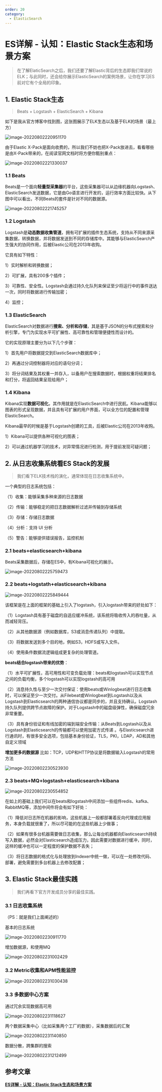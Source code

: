 ```yaml
---
order: 20
category:
  - ElasticSearch
---
```


# ES详解 - 认知：Elastic Stack生态和场景方案

> 在了解ElaticSearch之后，我们还要了解Elastic背后的生态即我们常说的ELK；与此同时，还会给你展示ElasticSearch的案例场景，让你在学习ES前对它有个全局的印象。

## 1. Elastic Stack生态

> Beats + Logstash + ElasticSearch + Kibana

如下是我从官方博客中找到图，这张图展示了ELK生态以及基于ELK的场景（最上方）

![image-20220802220951170](https://zszblog.oss-cn-beijing.aliyuncs.com/zszblog/image-20220802220951170.png)

由于Elastic X-Pack是面向收费的，所以我们不妨也把X-Pack放进去，看看哪些是由X-Pack带来的，在阅读官网文档时将方便你甄别重点：

![image-20220802221330037](https://zszblog.oss-cn-beijing.aliyuncs.com/zszblog/image-20220802221330037.png)

### 1.1 Beats

Beats是一个面向**轻量型采集器**的平台，这些采集器可以从边缘机器向Logstash、ElasticSearch发送数据，它是由Go语言进行开发的，运行效率方面比较快。从下图中可以看出，不同Beats的套件是针对不同的数据源。

![image-20220802221745257](https://zszblog.oss-cn-beijing.aliyuncs.com/zszblog/image-20220802221745257.png)

### 1.2 Logstash

Logstash是**动态数据收集管道**，拥有可扩展的插件生态系统，支持从不同来源采集数据，转换数据，并将数据发送到不同的存储库中。其能够与ElasticSearch产生强大的协同作用，后被Elastic公司在2013年收购。

它具有如下特性：

1）实时解析和转换数据；

2）可扩展，具有200多个插件；

3）可靠性、安全性。Logstash会通过持久化队列来保证至少将运行中的事件送达一次，同时将数据进行传输加密；

4）监控；

### 1.3 ElasticSearch

ElasticSearch对数据进行**搜索、分析和存储**，其是基于JSON的分布式搜索和分析引擎，专门为实现水平可扩展性、高可靠性和管理便捷性而设计的。

它的实现原理主要分为以下几个步骤：

1）首先用户将数据提交到ElasticSearch数据库中；

2）再通过分词控制器将对应的语句分词；

3）将分词结果及其权重一并存入，以备用户在搜索数据时，根据权重将结果排名和打分，将返回结果呈现给用户；

### 1.4 Kibana

Kibana实现**数据可视化**，其作用就是在ElasticSearch中进行民航。Kibana能够以图表的形式呈现数据，并且具有可扩展的用户界面，可以全方位的配置和管理ElasticSearch。

Kibana最早的时候是基于Logstash创建的工具，后被Elastic公司在2013年收购。

1）Kibana可以提供各种可视化的图表；

2）可以通过机器学习的技术，对异常情况进行检测，用于提前发现可疑问题；

## 2. 从日志收集系统看ES Stack的发展

> 我们看下ELK技术栈的演化，通常体现在日志收集系统中。

一个典型的日志系统包括：

（1）收集：能够采集多种来源的日志数据

（2）传输：能够稳定的把日志数据解析过滤并传输到存储系统

（3）存储：存储日志数据

（4）分析：支持 UI 分析

（5）警告：能够提供错误报告，监控机制

### 2.1 beats+elasticsearch+kibana

Beats采集数据后，存储在ES中，有Kibana可视化的展示。

![image-20220802225759473](https://zszblog.oss-cn-beijing.aliyuncs.com/zszblog/image-20220802225759473.png)

### 2.2 beats+logstath+elasticsearch+kibana

![image-20220802225849444](https://zszblog.oss-cn-beijing.aliyuncs.com/zszblog/image-20220802225849444.png)

该框架是在上面的框架的基础上引入了logstash，引入logstash带来的好处如下：

（1）Logstash具有基于磁盘的自适应缓冲系统，该系统将吸收传入的吞吐量，从而减轻背压。

（2）从其他数据源（例如数据库，S3或消息传递队列）中提取。

（3）将数据发送到多个目的地，例如S3，HDFS或写入文件。

（4）使用条件数据流逻辑组成更复杂的处理管道。

**beats结合logstash带来的优势**：

（1）水平可扩展性，高可用性和可变负载处理：beats和logstash可以实现节点之间的负载均衡，多个logstash可以实现logstash的高可用

（2）消息持久性与至少一次交付保证：使用beats或Winlogbeat进行日志收集时，可以保证至少一次交付。从Filebeat或Winlogbeat到Logstash以及从Logstash到Elasticsearch的两种通信协议都是同步的，并且支持确认。Logstash持久队列提供跨节点故障的保护。对于Logstash中的磁盘级弹性，确保磁盘冗余非常重要。

（3）具有身份验证和有线加密的端到端安全传输：从Beats到Logstash以及从 Logstash到Elasticsearch的传输都可以使用加密方式传递 。与Elasticsearch进行通讯时，有很多安全选项，包括基本身份验证，TLS，PKI，LDAP，AD和其他自定义领域

**增加更多的数据源** 比如：TCP，UDP和HTTP协议是将数据输入Logstash的常用方法

![image-20220802230523930](https://zszblog.oss-cn-beijing.aliyuncs.com/zszblog/image-20220802230523930.png)

### 2.3 beats+MQ+logstash+elasticsearch+kibana

![image-20220802230554852](https://zszblog.oss-cn-beijing.aliyuncs.com/zszblog/image-20220802230554852.png)

在如上的基础上我们可以在beats和logstash中间添加一些组件redis、kafka、RabbitMQ等，添加中间件将会有如下好处：

（1）降低对日志所在机器的影响，这些机器上一般都部署着反向代理或应用服务，本身负载就很重了，所以尽可能的在这些机器上少做事；

（2）如果有很多台机器需要做日志收集，那么让每台机器都向Elasticsearch持续写入数据，必然会对Elasticsearch造成压力，因此需要对数据进行缓冲，同时，这样的缓冲也可以一定程度的保护数据不丢失；

（3）将日志数据的格式化与处理放到Indexer中统一做，可以在一处修改代码、部署，避免需要到多台机器上去修改配置；

## 3. Elastic Stack最佳实践

> 我们再看下官方开发成员分享的最佳实践。

### 3.1 日志收集系统

（PS：就是我们上面阐述的）

基本的日志系统

![image-20220802230911770](https://zszblog.oss-cn-beijing.aliyuncs.com/zszblog/image-20220802230911770.png)

增加数据源，和使用MQ

![image-20220802231002429](https://zszblog.oss-cn-beijing.aliyuncs.com/zszblog/image-20220802231002429.png)

### 3.2 Metric收集和APM性能监控

![image-20220802231030438](https://zszblog.oss-cn-beijing.aliyuncs.com/zszblog/image-20220802231030438.png)

### 3.3 多数据中心方案

通过冗余实现数据高可用

![image-20220802231118627](https://zszblog.oss-cn-beijing.aliyuncs.com/zszblog/image-20220802231118627.png)

两个数据采集中心（比如采集两个工厂的数据），采集数据后的汇聚

![image-20220802231140850](https://zszblog.oss-cn-beijing.aliyuncs.com/zszblog/image-20220802231140850.png)

数据分散，跨集群的搜索

![image-20220802231212499](https://zszblog.oss-cn-beijing.aliyuncs.com/zszblog/image-20220802231212499.png)

## 参考文章

[**ES详解 - 认知：Elastic Stack生态和场景方案**](https://pdai.tech/md/db/nosql-es/elasticsearch-x-introduce-2.html)